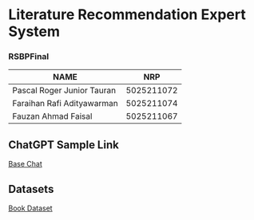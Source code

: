 <h1>Literature Recommendation Expert System</h1>
<h3>RSBPFinal</h3>

| NAME                              | NRP       |
|-----------------------------------|-----------|
|Pascal Roger Junior Tauran         |5025211072 |
|Faraihan Rafi Adityawarman         |5025211074 |
|Fauzan Ahmad Faisal                |5025211067 | 

## ChatGPT Sample Link
<a href="https://chat.openai.com/share/0928a975-b904-4ee9-b30b-237503076f7c" target="_blank">Base Chat</a>

## Datasets
<a href="https://zenodo.org/records/4265096" target="_blank">Book Dataset</a>

